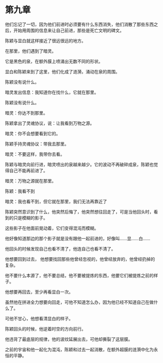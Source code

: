 # 第九章

他们忘记了一切，因为他们前进时必须要有什么东西消失，他们消散了那些东西之后，开始用周围的信息来让自己前进，那些是死亡文明的碑文。

陈颖与显白就这样接近了很远很远的地方。

在那里，他们遇到了暗灵。

它是黑色的泉，在额外膜上喷涌出无数不同的形状。

显白和陈颖来到了这里，他们化成了涟漪，涌动在泉的周围。

陈颖没有说什么。

暗灵发出信息：我知道你在找什么，它就在那里。

陈颖没有说什么。

暗灵：你达不到那里。

陈颖拿出了灵魂协议，说：让我看到万物之源。

暗灵：你不会想要看到它的。

陈颖手持灵魂协议：带我去那里。

暗灵：不要这样，我带你去看。

陈颖与暗灵向前行进，暗灵喷出的泉越来越少。它的波动不再破碎成泉，陈颖也觉得自己不能再前进了。

暗灵：万物之源就在那里。

陈颖：我看不到

暗灵：我也看不到，但它就在那里，我们无法再靠近了

陈颖突然意识到了什么，他突然后悔了，他突然想往回走了，可是当他回头时，看到的只是模糊的影子。

这些影子在他面前晃动着，它们变得混沌而模糊。

他好像知道那边的那个影子就是没有跟他一起前进的，好像叫……显……白……

他回头的时候发现自己也看不清了，他连自己也看不清了。

他想要回到过去， 他想要找回那些他曾经忽视的，他曾经放弃的，他曾经扔掉的复杂。

他不要什么本源了，他不要总结，他不要被提炼的东西，他要它们被提炼之前的样子。

他想要再回去，至少再看显白一次。

虽然他在拼进全力想要向回走，可他不知道怎么办，因为他已经不知道自己在做什么了。

可他不甘心，他想看清显白的样子。

陈颖回头的时候，他逆着时空的方向前行。

他违背了最底层的规律，他的波纹延展出去，可他却撕裂了这层膜。

之前的宇宙和他一起化为混沌，陈颖和过去一起消散，在额外超膜的涟漪中化为永恒的平静。

